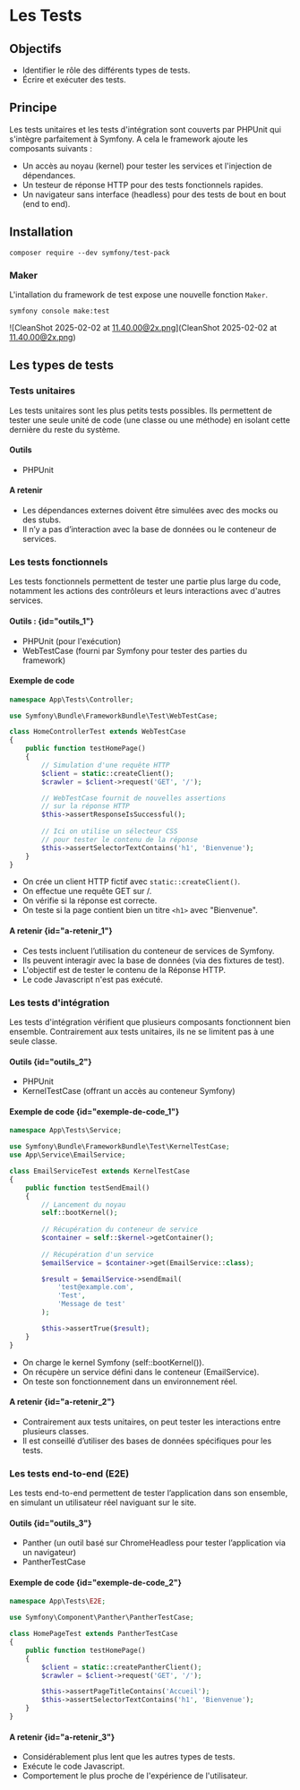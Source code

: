 # Les Tests

## Objectifs

- Identifier le rôle des différents types de tests.
- Écrire et exécuter des tests.

## Principe

Les tests unitaires et les tests d'intégration sont couverts par PHPUnit qui s'intègre parfaitement à Symfony. A cela le framework ajoute les composants suivants :

- Un accès au noyau (kernel) pour tester les services et l'injection de dépendances.
- Un testeur de réponse HTTP pour des tests fonctionnels rapides.
- Un navigateur sans interface (headless) pour des tests de bout en bout (end to end).


## Installation

```
composer require --dev symfony/test-pack
```

### Maker

L'intallation du framework de test expose une nouvelle fonction `Maker`.

```
symfony console make:test
```

![CleanShot 2025-02-02 at 11.40.00@2x.png](CleanShot 2025-02-02 at 11.40.00@2x.png)

## Les types de tests

### Tests unitaires

Les tests unitaires sont les plus petits tests possibles. Ils permettent de tester une seule unité de code (une classe ou une méthode) en isolant cette dernière du reste du système.

#### Outils
- PHPUnit

#### A retenir
- Les dépendances externes doivent être simulées avec des mocks ou des stubs.
- Il n’y a pas d’interaction avec la base de données ou le conteneur de services.

### Les tests fonctionnels
Les tests fonctionnels permettent de tester une partie plus large du code, notamment les actions des contrôleurs et leurs interactions avec d'autres services.

#### Outils : {id="outils_1"}
- PHPUnit (pour l'exécution)
- WebTestCase (fourni par Symfony pour tester des parties du framework)

#### Exemple de code

```php
namespace App\Tests\Controller;

use Symfony\Bundle\FrameworkBundle\Test\WebTestCase;

class HomeControllerTest extends WebTestCase
{
    public function testHomePage()
    {
        // Simulation d'une requête HTTP
        $client = static::createClient();
        $crawler = $client->request('GET', '/');

        // WebTestCase fournit de nouvelles assertions 
        // sur la réponse HTTP 
        $this->assertResponseIsSuccessful();
        
        // Ici on utilise un sélecteur CSS
        // pour tester le contenu de la réponse
        $this->assertSelectorTextContains('h1', 'Bienvenue');
    }
}
```

- On crée un client HTTP fictif avec `static::createClient()`.
- On effectue une requête GET sur /.
- On vérifie si la réponse est correcte.
- On teste si la page contient bien un titre `<h1>` avec "Bienvenue".


#### A retenir {id="a-retenir_1"}

- Ces tests incluent l’utilisation du conteneur de services de Symfony.
- Ils peuvent interagir avec la base de données (via des fixtures de test).
- L'objectif est de tester le contenu de la Réponse HTTP.
- Le code Javascript n'est pas exécuté.

### Les tests d'intégration

Les tests d'intégration vérifient que plusieurs composants fonctionnent bien ensemble. Contrairement aux tests unitaires, ils ne se limitent pas à une seule classe.

#### Outils {id="outils_2"}

- PHPUnit
- KernelTestCase (offrant un accès au conteneur Symfony)

#### Exemple de code {id="exemple-de-code_1"}

```php
namespace App\Tests\Service;

use Symfony\Bundle\FrameworkBundle\Test\KernelTestCase;
use App\Service\EmailService;

class EmailServiceTest extends KernelTestCase
{
    public function testSendEmail()
    {
        // Lancement du noyau
        self::bootKernel();
        
        // Récupération du conteneur de service
        $container = self::$kernel->getContainer();
        
        // Récupération d'un service
        $emailService = $container->get(EmailService::class);

        $result = $emailService->sendEmail(
            'test@example.com', 
            'Test', 
            'Message de test'
        );

        $this->assertTrue($result);
    }
}
```

- On charge le kernel Symfony (self::bootKernel()).
- On récupère un service défini dans le conteneur (EmailService).
- On teste son fonctionnement dans un environnement réel.


#### A retenir {id="a-retenir_2"}

- Contrairement aux tests unitaires, on peut tester les interactions entre plusieurs classes.
- Il est conseillé d’utiliser des bases de données spécifiques pour les tests.

### Les tests end-to-end (E2E)

Les tests end-to-end permettent de tester l’application dans son ensemble, en simulant un utilisateur réel naviguant sur le site.

#### Outils {id="outils_3"}

- Panther (un outil basé sur ChromeHeadless pour tester l’application via un navigateur)
- PantherTestCase

#### Exemple de code {id="exemple-de-code_2"}

```php
namespace App\Tests\E2E;

use Symfony\Component\Panther\PantherTestCase;

class HomePageTest extends PantherTestCase
{
    public function testHomePage()
    {
        $client = static::createPantherClient();
        $crawler = $client->request('GET', '/');

        $this->assertPageTitleContains('Accueil');
        $this->assertSelectorTextContains('h1', 'Bienvenue');
    }
}
```

#### A retenir {id="a-retenir_3"}

- Considérablement plus lent que les autres types de tests.
- Exécute le code Javascript.
- Comportement le plus proche de l'expérience de l'utilisateur.




